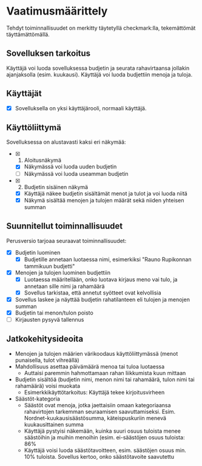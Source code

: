 # Vaatimusmäärittely

Tehdyt toiminnallisuudet on merkitty täytetyllä checkmark:lla, tekemättömät täyttämättömällä.

## Sovelluksen tarkoitus

Käyttäjä voi luoda sovelluksessa budjetin ja seurata rahavirtaansa jollakin ajanjaksolla (esim. kuukausi). Käyttäjä voi luoda budjettiin menoja ja tuloja.

## Käyttäjät

- [x] Sovelluksella on yksi käyttäjärooli, normaali käyttäjä.

## Käyttöliittymä

Sovelluksessa on alustavasti kaksi eri näkymää:

- [x] 1. Aloitusnäkymä
  - [x] Näkymässä voi luoda uuden budjetin
  - [ ] Näkymässä voi luoda useamman budjetin

- [x] 2. Budjetin sisäinen näkymä
  - [x] Käyttäjä näkee budjetin sisältämät menot ja tulot ja voi luoda niitä
  - [x] Näkymä sisältää menojen ja tulojen määrät sekä niiden yhteisen summan

## Suunnitellut toiminnallisuudet

Perusversio tarjoaa seuraavat toiminnallisuudet:

- [x] Budjetin luominen
  - [x] Budjetille annetaan luotaessa nimi, esimerkiksi "Rauno Rupikonnan tammikuun budjetti"
- [x] Menojen ja tulojen luominen budjettiin
  - [x] Luotaessa määritellään, onko luotava kirjaus meno vai tulo, ja annetaan sille nimi ja rahamäärä
  - [x] Sovellus tarkistaa, että annetut syötteet ovat kelvollisia
- [x] Sovellus laskee ja näyttää budjetin rahatilanteen eli tulojen ja menojen summan
- [x] Budjetin tai menon/tulon poisto
- [ ] Kirjausten pysyvä tallennus

## Jatkokehitysideoita
- Menojen ja tulojen määrien värikoodaus käyttöliittymässä (menot punaisella, tulot vihreällä) 
- Mahdollisuus asettaa päivämäärä menoa tai tuloa luotaessa
  - Auttaisi paremmin hahmottamaan rahan liikkumista kuun mittaan 
- Budjetin sisältöä (budjetin nimi, menon nimi tai rahamäärä, tulon nimi tai rahamäärä) voisi muokata
  - Esimerkkikäyttötarkoitus: Käyttäjä tekee kirjoitusvirheen 
- Säästöt-kategoria
  - Säästöt ovat menoja, jotka jaettaisiin omaan kategoriaansa rahavirtojen tarkemman seuraamisen saavuttamiseksi. Esim. Nordnet-kuukausisäästösumma, käteispuskuriin menevä kuukausittainen summa
  - Käyttäjä pystyisi näkemään, kuinka suuri osuus tuloista menee säästöihin ja muihin menoihin (esim. ei-säästöjen
    osuus tuloista: 86%
  - Käyttäjä voisi luoda säästötavoitteen, esim. säästöjen osuus min. 10% tuloista. Sovellus kertoo, onko säästötavoite saavutettu

